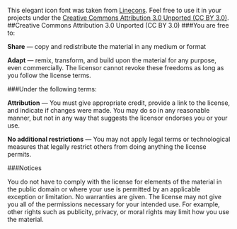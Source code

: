 This elegant icon font was taken from [Linecons](http://designmodo.com/linecons-free/). Feel free to use it in your projects under the [Creative Commons Attribution 3.0 Unported (CC BY 3.0)](http://creativecommons.org/licenses/by/3.0/).
##Creative Commons Attribution 3.0 Unported (CC BY 3.0)
###You are free to:

**Share** — copy and redistribute the material in any medium or format

**Adapt** — remix, transform, and build upon the material for any purpose, even commercially.
The licensor cannot revoke these freedoms as long as you follow the license terms.

###Under the following terms:

**Attribution** — You must give appropriate credit, provide a link to the license, and indicate if changes were made. You may do so in any reasonable manner, but not in any way that suggests the licensor endorses you or your use.

**No additional restrictions** — You may not apply legal terms or technological measures that legally restrict others from doing anything the license permits.

###Notices

You do not have to comply with the license for elements of the material in the public domain or where your use is permitted by an applicable exception or limitation.
No warranties are given. The license may not give you all of the permissions necessary for your intended use. For example, other rights such as publicity, privacy, or moral rights may limit how you use the material.

